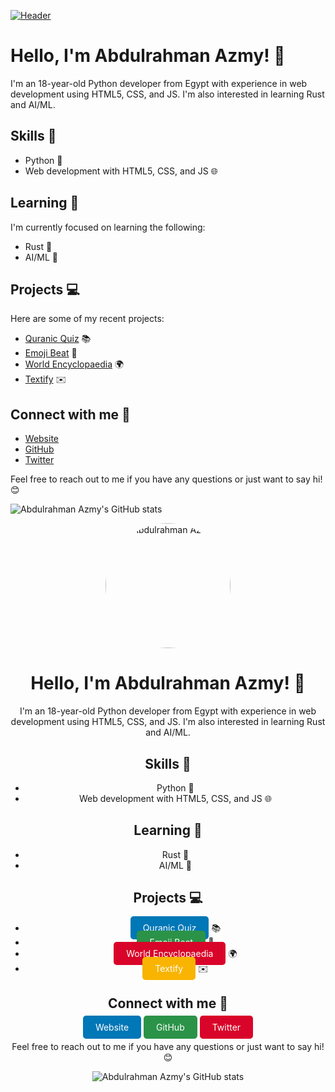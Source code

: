 [![Header](https://www.codeman.gq/pro.jpg)](https://codeman.gq)
# Hello, I'm Abdulrahman Azmy! 👋

I'm an 18-year-old Python developer from Egypt with experience in web development using HTML5, CSS, and JS. I'm also interested in learning Rust and AI/ML.

## Skills 🚀

- Python 🐍
- Web development with HTML5, CSS, and JS 🌐

## Learning 📖

I'm currently focused on learning the following:

- Rust 🦀
- AI/ML 🤖

## Projects 💻

Here are some of my recent projects:

- [Quranic Quiz](https://heartfelt-kangaroo-ee8ab5.netlify.app) 📚
- [Emoji Beat](https://glistening-daffodil-5cf9df.netlify.app/) 🎵
- [World Encyclopaedia](https://festive-lamarr-a9315a.netlify.app) 🌍
- [Textify](https://startling-belekoy-2f8198.netlify.app) ✉️

## Connect with me 🤝

- [Website](https://codeman.gq/)
- [GitHub](https://github.com/abdulrahman-2005)
- [Twitter](https://twitter.com/Abdulra42082285)

Feel free to reach out to me if you have any questions or just want to say hi! 😊


![Abdulrahman Azmy's GitHub stats](https://github-readme-stats.vercel.app/api?username=abdulrahman-2005&show_icons=true&theme=radical)


<div align="center">
  <a href="https://codeman.gq"><img src="https://www.codeman.gq/pro.jpg" alt="Abdulrahman Azmy" width="200" height="200" style="border-radius: 50%"></a>
  <h1>Hello, I'm Abdulrahman Azmy! 👋</h1>
</div>

<p align="center">I'm an 18-year-old Python developer from Egypt with experience in web development using HTML5, CSS, and JS. I'm also interested in learning Rust and AI/ML.</p>

<div align="center">
  <h2>Skills 🚀</h2>
  <ul>
    <li>Python 🐍</li>
    <li>Web development with HTML5, CSS, and JS 🌐</li>
  </ul>
</div>

<div align="center">
  <h2>Learning 📖</h2>
  <ul>
    <li>Rust 🦀</li>
    <li>AI/ML 🤖</li>
  </ul>
</div>

<div align="center">
  <h2>Projects 💻</h2>
  <ul>
    <li><a href="https://heartfelt-kangaroo-ee8ab5.netlify.app" style="text-decoration: none; padding: 10px 20px; background-color: #0077b6; color: #fff; border-radius: 5px; transition: all 0.3s ease;">Quranic Quiz</a> 📚</li>
    <li><a href="https://glistening-daffodil-5cf9df.netlify.app/" style="text-decoration: none; padding: 10px 20px; background-color: #2b9348; color: #fff; border-radius: 5px; transition: all 0.3s ease;">Emoji Beat</a> 🎵</li>
    <li><a href="https://festive-lamarr-a9315a.netlify.app" style="text-decoration: none; padding: 10px 20px; background-color: #d90429; color: #fff; border-radius: 5px; transition: all 0.3s ease;">World Encyclopaedia</a> 🌍</li>
    <li><a href="https://startling-belekoy-2f8198.netlify.app" style="text-decoration: none; padding: 10px 20px; background-color: #f8b400; color: #fff; border-radius: 5px; transition: all 0.3s ease;">Textify</a> ✉️</li>
  </ul>
</div>

<div align="center">
  <h2>Connect with me 🤝</h2>
  <p>
    <a href="https://codeman.gq" style="text-decoration: none; padding: 10px 20px; background-color: #0077b6; color: #fff; border-radius: 5px; transition: all 0.3s ease;">Website</a>
    <a href="https://github.com/abdulrahman-2005" style="text-decoration: none; padding: 10px 20px; background-color: #2b9348; color: #fff; border-radius: 5px; transition: all 0.3s ease;">GitHub</a>
    <a href="https://twitter.com/Abdulra42082285" style="text-decoration: none; padding: 10px 20px; background-color: #d90429; color: #fff; border-radius: 5px; transition: all 0.3s ease;">Twitter</a>
  </p>
</div>

<div align="center">
  <p>Feel free to reach out to me if you have any questions or just want to say hi! 😊</p>
</div>

<div align="center">
  <img src="https://github-readme-stats.vercel.app/api?username=abdulrahman-2005&show_icons=true&theme=radical" alt="Abdulrahman Azmy's GitHub stats">
</div>

